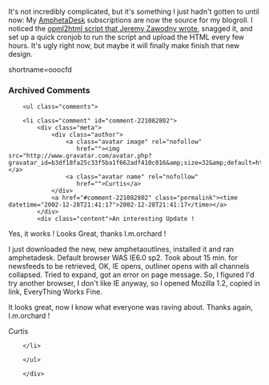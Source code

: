 It's not incredibly complicated, but it's something I just hadn't gotten to until now: My <a href="http://www.decafbad.com/twiki/bin/view/Main/AmphetaDesk">AmphetaDesk</a> subscriptions are now the source for my blogroll.  I noticed the <a href="http://jeremy.zawodny.com/blog/archives/000386.html#000386">opml2html script that Jeremy Zawodny wrote</a>, snagged it, and set up a quick cronjob to run the script and upload the HTML every few hours.  It's ugly right now, but maybe it will finally make finish that new design.
<!--more-->
shortname=ooocfd

<div id="comments" class="comments archived-comments">
            <h3>Archived Comments</h3>
            
        <ul class="comments">
            
        <li class="comment" id="comment-221082802">
            <div class="meta">
                <div class="author">
                    <a class="avatar image" rel="nofollow" 
                       href=""><img src="http://www.gravatar.com/avatar.php?gravatar_id=b3df18fa25c33f5ba1f662adf410c016&amp;size=32&amp;default=http://mediacdn.disqus.com/1320279820/images/noavatar32.png"/></a>
                    <a class="avatar name" rel="nofollow" 
                       href="">Curtis</a>
                </div>
                <a href="#comment-221082802" class="permalink"><time datetime="2002-12-28T21:41:17">2002-12-28T21:41:17</time></a>
            </div>
            <div class="content">An interesting Update !

Yes, it works !  Looks Great, thanks l.m.orchard !

I just downloaded the new, new amphetaoutlines, installed it and ran amphetadesk. Default browser WAS  IE6.0 sp2. Took about 15 min. for newsfeeds to be retrieved, OK, IE opens, outliner opens with all channels collapsed. Tried to expand, got an error on page message.
So, I figured I'd try another browser, I don't like IE anyway, so I opened Mozilla 1.2, copied in link, EveryThing Works Fine.

It looks great, now I know what everyone was raving about. Thanks again, l.m.orchard !

Curtis</div>
            
        </li>
    
        </ul>
    
        </div>
    